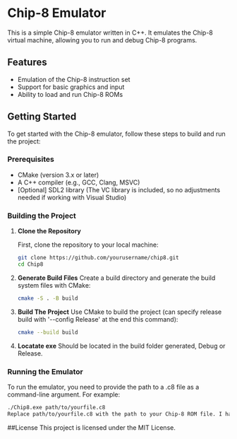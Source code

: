# Chip-8 Emulator

This is a simple Chip-8 emulator written in C++. It emulates the Chip-8 virtual machine, allowing you to run and debug Chip-8 programs.

## Features

- Emulation of the Chip-8 instruction set
- Support for basic graphics and input
- Ability to load and run Chip-8 ROMs

## Getting Started

To get started with the Chip-8 emulator, follow these steps to build and run the project:

### Prerequisites

- CMake (version 3.x or later)
- A C++ compiler (e.g., GCC, Clang, MSVC)
- [Optional] SDL2 library (The VC library is included, so no adjustments needed if working with Visual Studio)

### Building the Project

1. **Clone the Repository**

   First, clone the repository to your local machine:

   ```bash
   git clone https://github.com/yourusername/chip8.git
   cd Chip8
   ```
2. **Generate Build Files**
   Create a build directory and generate the build system files with CMake:
   ```bash
   cmake -S . -B build
   ```
4. **Build The Project**
   Use CMake to build the project (can specify release build with '--config Release' at the end this command):
   ```bash
   cmake --build build
   ```
5. **Locatate exe**
   Should be located in the build folder generated, Debug or Release.
   
### Running the Emulator
To run the emulator, you need to provide the path to a .c8 file as a command-line argument. For example:

```bash
./Chip8.exe path/to/yourfile.c8
Replace path/to/yourfile.c8 with the path to your Chip-8 ROM file. I have provided two in as test in the Demo folder
```

##License
This project is licensed under the MIT License.
